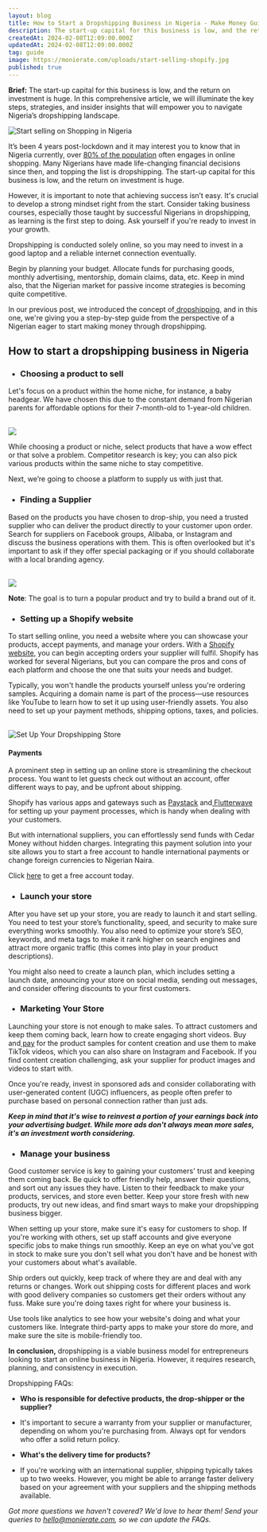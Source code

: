 ```yaml
---
layout: blog
title: How to Start a Dropshipping Business in Nigeria - Make Money Guide
description: The start-up capital for this business is low, and the return on investment is huge. In this comprehensive article, we will illuminate the key steps, strategies, and insider insights that will empower you to navigate Nigeria’s dropshipping landscape.
createdAt: 2024-02-08T12:09:00.000Z
updatedAt: 2024-02-08T12:09:00.000Z
tag: guide
image: https://monierate.com/uploads/start-selling-shopify.jpg
published: true
---
```

**Brief:** The start-up capital for this business is low, and the return on investment is huge. In this comprehensive article, we will illuminate the key steps, strategies, and insider insights that will empower you to navigate Nigeria’s dropshipping landscape.

![Start selling on Shopping in Nigeria](https://monierate.com/uploads/start-selling-shopify.jpg)

It’s been 4 years post-lockdown and it may interest you to know that in Nigeria currently, over [80% of the population](https://www.statista.com/topics/6786/e-commerce-in-nigeria/) often engages in online shopping. Many Nigerians have made life-changing financial decisions since then, and topping the list is dropshipping. The start-up capital for this business is low, and the return on investment is huge.

However, it is important to note that achieving success isn’t easy. It's crucial to develop a strong mindset right from the start. Consider taking business courses, especially those taught by successful Nigerians in dropshipping, as learning is the first step to doing. Ask yourself if you're ready to invest in your growth.

Dropshipping is conducted solely online, so you may need to invest in a good laptop and a reliable internet connection eventually.

Begin by planning your budget. Allocate funds for purchasing goods, monthly advertising, mentorship, domain claims, data, etc. Keep in mind also, that the Nigerian market for passive income strategies is becoming quite competitive.

In our previous post, we introduced the concept of[ dropshipping,](https://monierate.com/blog/dropshipping-what-it-is-and-how-it-works-in-nigeria) and in this one, we're giving you a step-by-step guide from the perspective of a Nigerian eager to start making money through dropshipping.


## How to start a dropshipping business in Nigeria

- ### Choosing a product to sell

Let's focus on a product within the home niche, for instance, a baby headgear. We have chosen this due to the constant demand from Nigerian parents for affordable options for their 7-month-old to 1-year-old children. 

\
![](https://lh7-us.googleusercontent.com/sI1lRNYJKUiMiOQwqfQbvvJRcDXSd-S1SWQm79GDE0_oG_LgoBQJ-RFe3-YJKr0sUImZPDo01-8uhixgL0sFGq8i1Ej_RrqRZlFfLP4u5pjVOeKGhfl4i3qumks2_AxSE8DqYXprSjIBiRR6F0L6mBk)

While choosing a product or niche, select products that have a wow effect or that solve a problem. Competitor research is key; you can also pick various products within the same niche to stay competitive.

Next, we’re going to choose a platform to supply us with just that.

- ### Finding a Supplier

Based on the products you have chosen to drop-ship, you need a trusted supplier who can deliver the product directly to your customer upon order. Search for suppliers on Facebook groups, Alibaba, or Instagram and discuss the business operations with them. This is often overlooked but it's important to ask if they offer special packaging or if you should collaborate with a local branding agency.

\
![](https://lh7-us.googleusercontent.com/dNFbpB1TRNJnk-pPt-szHS_v2x3ruTxx4EHZ4Z5_LZs9ASt_tCiOz3ID0cZheFVnG1-uIbBrQuz5avkdlozb3EjkBH5g9vuXy280GwxLkIlaWfw55u6MNN26A35oVe6yIvRhth_nEFHhh1MtjrEnc8s)

**Note**: The goal is to turn a popular product and try to build a brand out of it.

- ### Setting up a Shopify website

To start selling online, you need a website where you can showcase your products, accept payments, and manage your orders. With a [Shopify website,](https://www.shopify.com/ng) you can begin accepting orders your supplier will fulfil. Shopify has worked for several Nigerians, but you can compare the pros and cons of each platform and choose the one that suits your needs and budget.

Typically, you won't handle the products yourself unless you're ordering samples. Acquiring a domain name is part of the process—use resources like YouTube to learn how to set it up using user-friendly assets. You also need to set up your payment methods, shipping options, taxes, and policies.

\
![Set Up Your Dropshipping Store](https://lh7-us.googleusercontent.com/5UFJ2mlFOPV35kHmezd2anTAoankUf4bazs4XlCt0AIzxiWqPP_dtcMXxURur2lgrfNtlD-4WACW6itX1il2F6A-VDfL0SfKczrZp8IN7dSzt9l_kK3Wppzat24EGSSnsINvzwF2OUE9jeoUVK_YKKE)

#### Payments

A prominent step in setting up an online store is streamlining the checkout process. You want to let guests check out without an account, offer different ways to pay, and be upfront about shipping. 

Shopify has various apps and gateways such as [Paystack](https://paystack.com/) and[ Flutterwave](https://flutterwave.com/us/) for setting up your payment processes, which is handy when dealing with your customers.

But with international suppliers, you can effortlessly send funds with Cedar Money without hidden charges. Integrating this payment solution into your site allows you to start a free account to handle international payments or change foreign currencies to Nigerian Naira.

Click [here](https://www.cedar.money/contact-form) to get a free account today.

- ### Launch your store 

After you have set up your store, you are ready to launch it and start selling. You need to test your store’s functionality, speed, and security to make sure everything works smoothly. You also need to optimize your store’s SEO, keywords, and meta tags to make it rank higher on search engines and attract more organic traffic (this comes into play in your product descriptions).

You might also need to create a launch plan, which includes setting a launch date, announcing your store on social media, sending out messages, and consider offering discounts to your first customers.

- ### Marketing Your Store

Launching your store is not enough to make sales. To attract customers and keep them coming back, learn how to create engaging short videos. Buy and[ pay](https://www.cedar.money/) for the product samples for content creation and use them to make TikTok videos, which you can also share on Instagram and Facebook. If you find content creation challenging, ask your supplier for product images and videos to start with. 

Once you're ready, invest in sponsored ads and consider collaborating with user-generated content (UGC) influencers, as people often prefer to purchase based on personal connection rather than just ads.

**_Keep in mind that it's wise to reinvest a portion of your earnings back into your advertising budget. While more ads don't always mean more sales, it's an investment worth considering._**

- ### Manage your business

Good customer service is key to gaining your customers' trust and keeping them coming back. Be quick to offer friendly help, answer their questions, and sort out any issues they have. Listen to their feedback to make your products, services, and store even better. Keep your store fresh with new products, try out new ideas, and find smart ways to make your dropshipping business bigger.

When setting up your store, make sure it's easy for customers to shop. If you're working with others, set up staff accounts and give everyone specific jobs to make things run smoothly. Keep an eye on what you've got in stock to make sure you don't sell what you don't have and be honest with your customers about what's available.

Ship orders out quickly, keep track of where they are and deal with any returns or changes. Work out shipping costs for different places and work with good delivery companies so customers get their orders without any fuss. Make sure you're doing taxes right for where your business is.

Use tools like analytics to see how your website's doing and what your customers like. Integrate third-party apps to make your store do more, and make sure the site is mobile-friendly too.

**In conclusion,** dropshipping is a viable business model for entrepreneurs looking to start an online business in Nigeria. However, it requires research, planning, and consistency in execution.

Dropshipping FAQs:

- **Who is responsible for defective products, the drop-shipper or the supplier?**

* It's important to secure a warranty from your supplier or manufacturer, depending on whom you're purchasing from. Always opt for vendors who offer a solid return policy.

- **What's the delivery time for products?**

* If you're working with an international supplier, shipping typically takes up to two weeks. However, you might be able to arrange faster delivery based on your agreement with your suppliers and the shipping methods available.

_Got more questions we haven't covered? We'd love to hear them! Send your queries to hello@monierate.com, so we can update the FAQs._
